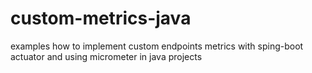 # custom-metrics-java
examples how to implement custom endpoints metrics with sping-boot actuator and using micrometer in java projects
